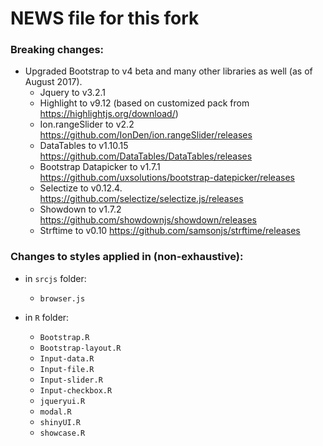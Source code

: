NEWS file for this fork
=======

### Breaking changes:

- Upgraded Bootstrap to v4 beta and many other libraries as well (as of August 2017).
  - Jquery to v3.2.1
  - Highlight to v9.12 (based on customized pack from <https://highlightjs.org/download/>)
  - Ion.rangeSlider to v2.2 <https://github.com/IonDen/ion.rangeSlider/releases>
  - DataTables to v1.10.15 <https://github.com/DataTables/DataTables/releases>
  - Bootstrap Datapicker to v1.7.1 <https://github.com/uxsolutions/bootstrap-datepicker/releases>
  - Selectize to v0.12.4. <https://github.com/selectize/selectize.js/releases>
  - Showdown to v1.7.2 <https://github.com/showdownjs/showdown/releases>
  - Strftime to v0.10 <https://github.com/samsonjs/strftime/releases>


### Changes to styles applied in (non-exhaustive):

- in `srcjs` folder:
  - `browser.js`

- in `R` folder:
  - `Bootstrap.R`
  - `Bootstrap-layout.R`
  - `Input-data.R`
  - `Input-file.R`
  - `Input-slider.R`
  - `Input-checkbox.R`
  - `jqueryui.R`
  - `modal.R`
  - `shinyUI.R`
  - `showcase.R`
